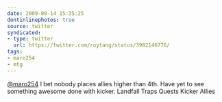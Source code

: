 ```yaml
---
date: 2009-09-14 15:35:25
dontinlinephotos: true
source: twitter
syndicated:
- type: twitter
  url: https://twitter.com/roytang/status/3982146776/
tags:
- maro254
- mtg
---
```


[@maro254](https://twitter.com/maro254/) I bet nobody places allies higher than 4th. Have yet to see something awesome done with kicker. Landfall Traps Quests Kicker Allies